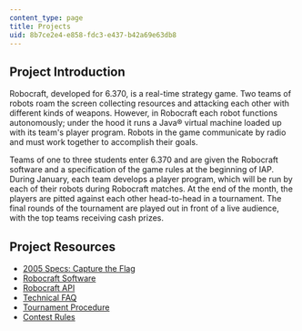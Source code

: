 ```yaml
---
content_type: page
title: Projects
uid: 8b7ce2e4-e858-fdc3-e437-b42a69e63db8
---
```


Project Introduction
--------------------

Robocraft, developed for 6.370, is a real-time strategy game. Two teams of robots roam the screen collecting resources and attacking each other with different kinds of weapons. However, in Robocraft each robot functions autonomously; under the hood it runs a Java® virtual machine loaded up with its team's player program. Robots in the game communicate by radio and must work together to accomplish their goals.

Teams of one to three students enter 6.370 and are given the Robocraft software and a specification of the game rules at the beginning of IAP. During January, each team develops a player program, which will be run by each of their robots during Robocraft matches. At the end of the month, the players are pitted against each other head-to-head in a tournament. The final rounds of the tournament are played out in front of a live audience, with the top teams receiving cash prizes.

Project Resources
-----------------

*   [2005 Specs: Capture the Flag](/ans7870/6/6.370/contestants/specs.htm)
*   [Robocraft Software](/ans7870/6/6.370/contestants/software.htm)
*   [Robocraft API](/ans7870/6/6.370/contestants/api.htm)
*   [Technical FAQ](/ans7870/6/6.370/contestants/faq.htm)
*   [Tournament Procedure](/ans7870/6/6.370/contestants/procedure.htm)
*   [Contest Rules](/ans7870/6/6.370/contestants/rules.htm)
